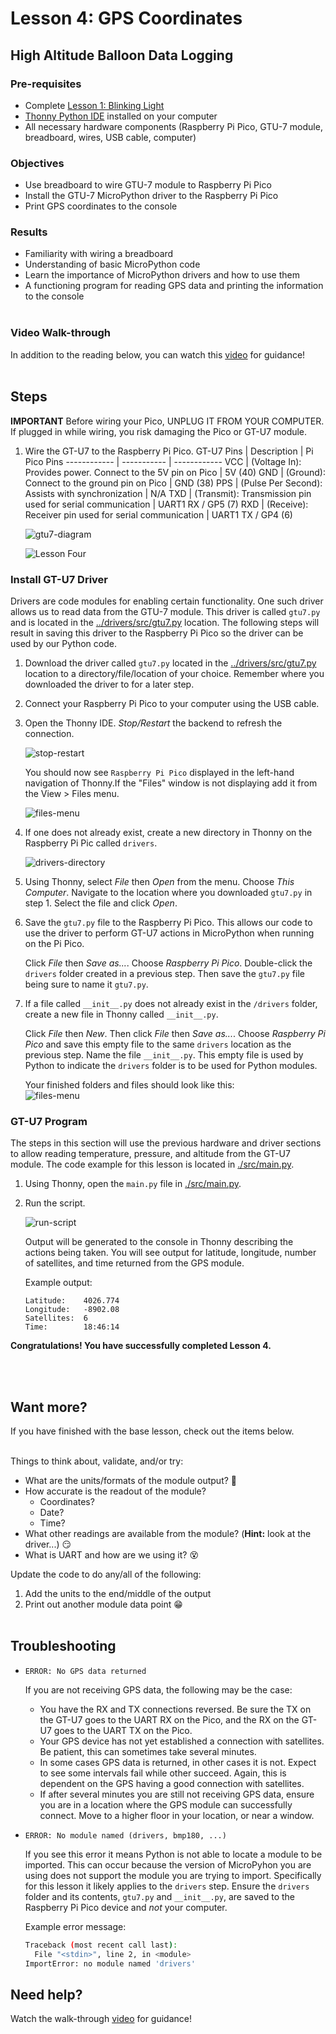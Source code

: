 # Lesson 4: GPS Coordinates

## High Altitude Balloon Data Logging

### Pre-requisites
* Complete [Lesson 1: Blinking Light](../lesson1/README.md)
* [Thonny Python IDE](https://thonny.org/) installed on your computer
* All necessary hardware components (Raspberry Pi Pico, GTU-7 module, breadboard, wires, USB cable, computer)

### Objectives
* Use breadboard to wire GTU-7 module to Raspberry Pi Pico
* Install the GTU-7 MicroPython driver to the Raspberry Pi Pico
* Print GPS coordinates to the console

### Results
* Familiarity with wiring a breadboard
* Understanding of basic MicroPython code
* Learn the importance of MicroPython drivers and how to use them
* A functioning program for reading GPS data and printing the information to the console<br><br>

### Video Walk-through
In addition to the reading below, you can watch this [video](./docs/videos/Lesson4.mp4?raw=true) for guidance!
<br><br>

## Steps

  **IMPORTANT** Before wiring your Pico, UNPLUG IT FROM YOUR COMPUTER. If plugged in while wiring, you risk damaging the Pico or GT-U7 module.

1. Wire the GT-U7 to the Raspberry Pi Pico.
    GT-U7 Pins | Description | Pi Pico Pins
    ------------ | ----------- | ------------
    VCC          | (Voltage In): Provides power. Connect to the 5V pin on Pico | 5V (40)
    GND          | (Ground): Connect to the ground pin on Pico | GND (38)
    PPS          | (Pulse Per Second): Assists with synchronization | N/A
    TXD          | (Transmit): Transmission pin used for serial communication | UART1 RX / GP5 (7)
    RXD          | (Receive): Receiver pin used for serial communication | UART1 TX / GP4 (6)

    ![gtu7-diagram](./docs/images/pi-pico-gtu7.png)

    ![Lesson Four](./docs/images/WireUp.jpg)

### Install GT-U7 Driver

Drivers are code modules for enabling certain functionality. One such driver allows us to read data from the GTU-7 module. This driver is called `gtu7.py` and is located in the [../drivers/src/gtu7.py](../drivers/src/gtu7.py) location. The following steps will result in saving this driver to the Raspberry Pi Pico so the driver can be used by our Python code.

1. Download the driver called `gtu7.py` located in the [../drivers/src/gtu7.py](../drivers/src/gtu7.py) location to a directory/file/location of your choice. Remember where you downloaded the driver to for a later step.

1. Connect your Raspberry Pi Pico to your computer using the USB cable.

1. Open the Thonny IDE. _Stop/Restart_ the backend to refresh the connection.

    ![stop-restart](./docs/images/thonny-1.png)

    You should now see `Raspberry Pi Pico` displayed in the left-hand navigation of Thonny.If the "Files" window is not displaying add it from the View > Files menu.

    ![files-menu](./docs/images/FilesView.jpg)

1. If one does not already exist, create a new directory in Thonny on the Raspberry Pi Pic called `drivers`.
    
    ![drivers-directory](./docs/images/thonny-2.png)

1. Using Thonny, select _File_ then _Open_ from the menu. Choose _This Computer_. Navigate to the location where you downloaded `gtu7.py` in step 1. Select the file and click _Open_.

1. Save the `gtu7.py` file to the Raspberry Pi Pico. This allows our code to use the driver to perform GT-U7 actions in MicroPython when running on the Pi Pico. 

    Click _File_ then _Save as..._. Choose _Raspberry Pi Pico_. Double-click the `drivers` folder created in a previous step. Then save the `gtu7.py` file being sure to name it `gtu7.py`.

1. If a file called `__init__.py` does not already exist in the `/drivers` folder, create a new file in Thonny called `__init__.py`. 

    Click _File_ then _New_. Then click _File_ then _Save as..._. Choose _Raspberry Pi Pico_ and save this empty file to the same `drivers` location as the previous step. Name the file `__init__.py`. This empty file is used by Python to indicate the `drivers` folder is to be used for Python modules.

    Your finished folders and files should look like this:<br>
    ![files-menu](./docs/images/FinishedFiles.png)

### GT-U7 Program

The steps in this section will use the previous hardware and driver sections to allow reading temperature, pressure, and altitude from the GT-U7 module. The code example for this lesson is located in [./src/main.py](./src/main.py).

1. Using Thonny, open the `main.py` file in [./src/main.py](./src/main.py).

1. Run the script.

    ![run-script](./docs/images/thonny-3.png)

    Output will be generated to the console in Thonny describing the actions being taken. You will see output for latitude, longitude, number of satellites, and time returned from the GPS module.

    Example output:

    ```
    Latitude: 	 4026.774
    Longitude: 	 -8902.08
    Satellites:  6
    Time:		 18:46:14
    ```

**Congratulations! You have successfully completed Lesson 4.**

<br><br>

## Want more?
If you have finished with the base lesson, check out the items below.
<br><br>

Things to think about, validate, and/or try:
* What are the units/formats of the module output? 🤔
* How accurate is the readout of the module? 
    * Coordinates?
    * Date?
    * Time?
* What other readings are available from the module? (**Hint:** look at the driver...) 😏
* What is UART and how are we using it? 😵

Update the code to do any/all of the following:
1. Add the units to the end/middle of the output
1. Print out another module data point 😁
<br><br>

## Troubleshooting

* `ERROR: No GPS data returned`

  If you are not receiving GPS data, the following may be the case:

  * You have the RX and TX connections reversed. Be sure the TX on the GT-U7 goes to the UART RX on the Pico, and the RX on the GT-U7 goes to the UART TX on the Pico.
  * Your GPS device has not yet established a connection with satellites. Be patient, this can sometimes take several minutes.
  * In some cases GPS data is returned, in other cases it is not. Expect to see some intervals fail while other succeed. Again, this is dependent on the GPS having a good connection with satellites.
  * If after several minutes you are still not receiving GPS data, ensure you are in a location where the GPS module can successfully connect. Move to a higher floor in your location, or near a window.

* `ERROR: No module named (drivers, bmp180, ...)`
    
    If you see this error it means Python is not able to locate a module to be imported. This can occur because the version of MicroPyhon you are using does not support the module you are trying to import. Specifically for this lesson it likely applies to the `drivers` step. Ensure the `drivers` folder and its contents, `gtu7.py` and `__init__.py`, are saved to the Raspberry Pi Pico device and _not_ your computer.

    Example error message:
    ```sh
    Traceback (most recent call last):
      File "<stdin>", line 2, in <module>
    ImportError: no module named 'drivers'
    ```

## Need help?
Watch the walk-through [video](./docs/videos/Lesson4.mp4?raw=true) for guidance!
